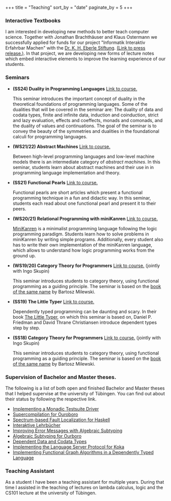 +++
title = "Teaching"
sort_by = "date"
paginate_by = 5
+++

### Interactive Textbooks

I am interested in developing new methods to better teach computer science.
Together with Jonathan Brachthäuser and Klaus Ostermann we successfully applied for funds for our project "Informatik Interaktiv Erfahrbar Machen" with the [Dr. K. H. Eberle Stiftung](https://dreberlestiftung.de/). [(Link to press release.)](https://idw-online.de/de/news788056). In that project, we are developing new forms of lecture notes which embed interactive elements to improve the learning experience of our students.

### Seminars

- **(SS24) Duality in Programming Languages** [Link to course.](https://ps.informatik.uni-tuebingen.de/teaching/ss24/dual/)

  This seminar introduces the important concept of duality in the theoretical foundations of programming languages.
  Some of the dualities that will be covered in the seminar are: The duality of data and codata types, finite and infinite data, induction and coinduction, strict and lazy evaluation, effects and coeffects, monads and comonads, and the duality of values and continuations.
  The goal of the seminar is to convey the beauty of the symmetries and dualities in the foundational calculi for programming languages.

- **(WS21/22) Abstract Machines** [Link to course.](http://ps.informatik.uni-tuebingen.de/teaching/ws21/am/)

  Between high-level programming languages and low-level machine models there is an intermediate category of *abstract machines*. In this seminar, students learn about abstract machines and their use in in programming language implementation and theory.

- **(SS21) Functional Pearls** [Link to course.](http://ps.informatik.uni-tuebingen.de/teaching/ss21/pearls/)

  Functional pearls are short articles which present a functional programming technique in a fun and didactic way.
  In this seminar, students each read about one functional pearl and present it to their peers.

- **(WS20/21) Relational Programming with miniKanren** [Link to course.](http://ps.informatik.uni-tuebingen.de/teaching/ws20/miniKanren/)

  [MiniKanren](http://minikanren.org/) is a minimalist programming language following the logic programming paradigm. Students learn how to solve problems in miniKanren by writing simple programs. Additionally, every student also has to write their own implementation of the miniKanren language, which allows to understand how logic programming works from the ground up.

- **(WS19/20) Category Theory for Programmers** [Link to course.](http://ps.informatik.uni-tuebingen.de/teaching/ws19/cats/) (jointly with Ingo Skupin)

  This seminar introduces students to category theory, using functional programming as a guiding principle. The seminar is based on the [book of the same name](https://bartoszmilewski.com/2014/10/28/category-theory-for-programmers-the-preface/) by Bartosz Milewski.

- **(SS19) The Little Typer** [Link to course.](http://ps.informatik.uni-tuebingen.de/teaching/ss19/tlt/)

  Dependently typed programming can be daunting and scary.
  In their book [The Little Typer](https://thelittletyper.com/), on which this seminar is based on, Daniel P. Friedman and David Thrane Christiansen introduce dependent types step by step.

- **(SS18) Category Theory for Programmers** [Link to course.](http://ps.informatik.uni-tuebingen.de/teaching/ss18/cats/) (jointly with Ingo Skupin)

  This seminar introduces students to category theory, using functional programming as a guiding principle.
  The seminar is based on the [book of the same name](https://bartoszmilewski.com/2014/10/28/category-theory-for-programmers-the-preface/) by Bartosz Milewski.

### Supervision of Bachelor and Master theses.

The following is a list of both open and finished Bachelor and Master theses that I helped supervise at the university of Tübingen. You can find out about their status by following the respective link.

- [Implementing a Monadic Testsuite Driver](https://ps.informatik.uni-tuebingen.de/teaching/thesis/2022/10/05/monadic-testing/)
- [Supercompilation for Ouroboro](https://ps.informatik.uni-tuebingen.de/teaching/thesis/2020/08/10/supercompiling-ouroboro/)
- [Spectrum-based Fault Localization for Haskell](https://se.informatik.uni-tuebingen.de/teaching/thesis/2022/01/10/sbfl-for-haskell/)
- [Interaktive Lehrbücher](https://se.informatik.uni-tuebingen.de/teaching/thesis/2021/11/25/interactive-interpreters/)
- [Improving Error Messages with Algebraic Subtyping](https://se.informatik.uni-tuebingen.de/teaching/thesis/2021/11/01/type-errors/)
- [Algebraic Subtyping for Ourboro](https://ps.informatik.uni-tuebingen.de/teaching/thesis/2020/08/10/subtyping-ouroboro/)
- [Dependent Data and Codata Types](https://ps.informatik.uni-tuebingen.de/teaching/thesis/2020/08/10/dependent-data-codata/)
- [Implementing the Language Server Protocol for Koka](https://ps.informatik.uni-tuebingen.de/teaching/thesis/2018/09/20/lsp-server-koka/)
- [Implementing Functional Graph Algorithms in a Dependently Typed Language](https://ps.informatik.uni-tuebingen.de/teaching/thesis/2018/05/30/idris-graph-algos/)

### Teaching Assistant

As a student I have been a teaching assistant for multiple years.
During that time I assisted in the teaching of lectures on lambda calculus, logic and the CS101 lecture at the university of Tübingen.
